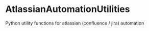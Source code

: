 # AtlassianAutomationUtilities
Python utility functions for atlassian (confluence / jira) automation
